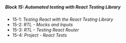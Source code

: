 ##### Block 15: Automated testing with React Testing Library
*  15-1: *Testing React with the React Testing Library*
*  15-2: *RTL - Mocks and Inputs*
*  15-3: *RTL - Testing React Router*
*  15-4: *Project - React Tests*